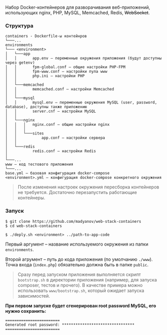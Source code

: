Набор Docker-контейнеров для разворачивания веб-приложений, использующих nginx, PHP, MySQL, Memcached, Redis, ~~WebSocket~~.

### Структура

```
containers - Dockerfile-ы контейнров
└───...
environments
└─── <environment>
│   └───app
│   │       app.env – переменные окружения приложения (будут доступны через getenv)
│   │       fpm-global.conf – общие настройки PHP-FPM
│   │       fpm-www.conf – настройки пула www
│   │       php.ini – настройки PHP
│   │
│   └───memcached
│   │       memcached.conf – настройки Memcached
│   │
│   └───mysql
│   │       mysql.env – переменные окружения MySQL (user, password, database), доступны также приложению
│   │       server.cnf – настройки MySQL
│   │
│   └───nginx
│   │   │   nginx.conf – общие настройки nginx
│   │   │   
│   │   └───sites
│   │           app.conf – настройки сервера
│   │
│   └───redis
│           redis.conf – настройки Redis
│
└───...
www – код тестового приложения
└───...
base.yml – базовая конфигурация docker-compose
<environment>.yml – конфигурация docker-compose конкретного окружения
```

> После изменения настроек окружения пересборка контейнеров не требуется. Достаточно перезапустить работающие контейнеры.

### Запуск

```
$ git clone https://github.com/madyanov/web-stack-containers
$ cd web-stack-containers

$ ./deply.sh <environment> ../path-to-app-code
```

Первый аргумент – название используемого окружения из папки `environments`.

Второй агрумент – путь до кода приложения (по умолчанию `./www`). Точка входа (`index.php`) обязательно должна быть в папке `public`.

> Сразу перед запуском приложения выполняется скрипт `bootstrap.sh` в директории приложения (например, для запуска composer, тестов и прочего). В качестве примера можно использовать `www/bootstrap.sh`, который ожидает запуска зависимостей.

**При первом запуске будет сгенерирован root password MySQL, его нужно сохранить:**

```
========================
Generated root password: ********************************
========================
```